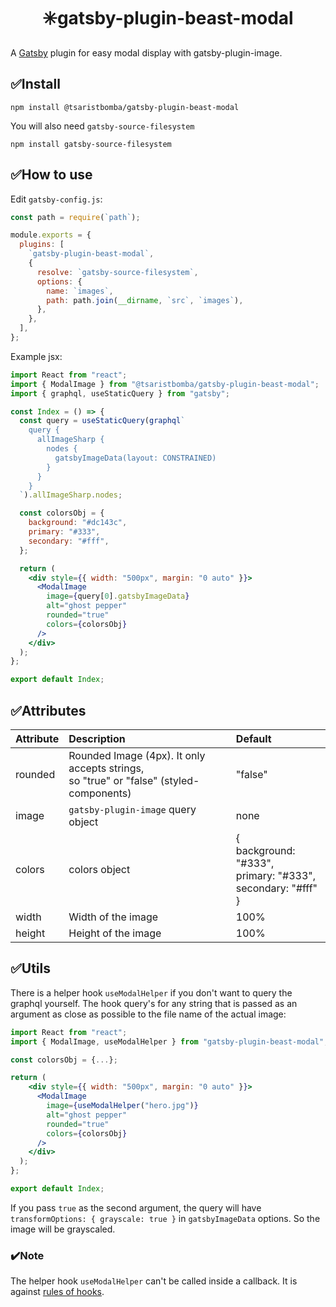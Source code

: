 <h1 align="center">
✳️gatsby-plugin-beast-modal
</h1>

A [Gatsby](https://github.com/gatsbyjs/gatsby) plugin for easy modal display with gatsby-plugin-image.

## ✅Install

`npm install @tsaristbomba/gatsby-plugin-beast-modal`

You will also need `gatsby-source-filesystem`

`npm install gatsby-source-filesystem`

## ✅How to use

Edit `gatsby-config.js`:

```javascript
const path = require(`path`);

module.exports = {
  plugins: [
    `gatsby-plugin-beast-modal`,
    {
      resolve: `gatsby-source-filesystem`,
      options: {
        name: `images`,
        path: path.join(__dirname, `src`, `images`),
      },
    },
  ],
};
```

Example jsx:

```jsx
import React from "react";
import { ModalImage } from "@tsaristbomba/gatsby-plugin-beast-modal";
import { graphql, useStaticQuery } from "gatsby";

const Index = () => {
  const query = useStaticQuery(graphql`
    query {
      allImageSharp {
        nodes {
          gatsbyImageData(layout: CONSTRAINED)
        }
      }
    }
  `).allImageSharp.nodes;

  const colorsObj = {
    background: "#dc143c",
    primary: "#333",
    secondary: "#fff",
  };

  return (
    <div style={{ width: "500px", margin: "0 auto" }}>
      <ModalImage
        image={query[0].gatsbyImageData}
        alt="ghost pepper"
        rounded="true"
        colors={colorsObj}
      />
    </div>
  );
};

export default Index;
```

## ✅Attributes

| Attribute | Description                                                                                 | Default                                                                        |
| --------- | :------------------------------------------------------------------------------------------ | :----------------------------------------------------------------------------- |
| rounded   | Rounded Image (4px). It only accepts strings,</br> so "true" or "false" (styled-components) | "false"                                                                        |
| image     | `gatsby-plugin-image` query object                                                          | none                                                                           |
| colors    | colors object                                                                               | {</br> background: "#333", </br>primary: "#333",</br> secondary: "#fff" </br>} |
| width     | Width of the image                                                                          | 100%                                                                           |
| height    | Height of the image                                                                         | 100%                                                                           |

## ✅Utils

There is a helper hook `useModalHelper` if you don't want to query the graphql yourself. The hook query's for any string that is passed as an argument as close as possible to the file name of the actual image:

```jsx
import React from "react";
import { ModalImage, useModalHelper } from "gatsby-plugin-beast-modal";

const colorsObj = {...};

return (
    <div style={{ width: "500px", margin: "0 auto" }}>
      <ModalImage
        image={useModalHelper("hero.jpg")}
        alt="ghost pepper"
        rounded="true"
        colors={colorsObj}
      />
    </div>
  );
};

export default Index;
```

If you pass `true` as the second argument, the query will have `transformOptions: { grayscale: true }` in `gatsbyImageData` options. So the image will be grayscaled.

### ✔️Note

The helper hook `useModalHelper` can't be called inside a callback. It is against [rules of hooks](https://reactjs.org/docs/hooks-rules.html).
